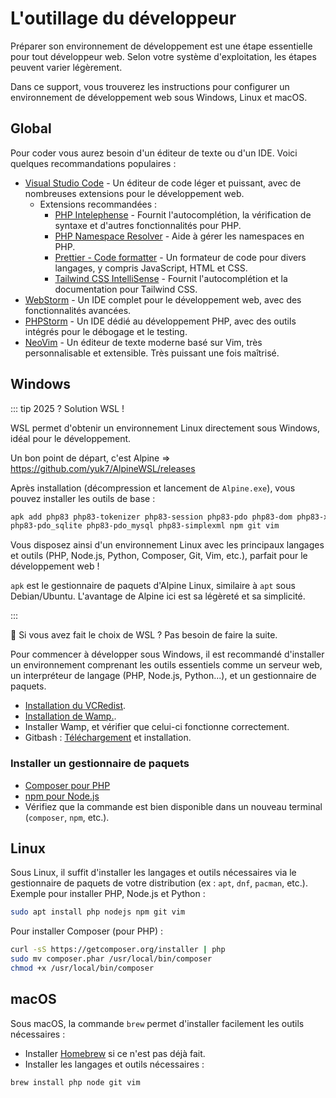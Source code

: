 # L'outillage du développeur

Préparer son environnement de développement est une étape essentielle pour tout développeur web. Selon votre système d'exploitation, les étapes peuvent varier légèrement.

Dans ce support, vous trouverez les instructions pour configurer un environnement de développement web sous Windows, Linux et macOS.

## Global

Pour coder vous aurez besoin d'un éditeur de texte ou d'un IDE. Voici quelques recommandations populaires :

- [Visual Studio Code](https://code.visualstudio.com/) - Un éditeur de code léger et puissant, avec de nombreuses extensions pour le développement web.
  - Extensions recommandées : 
    - [PHP Intelephense](https://marketplace.visualstudio.com/items?itemName=bmewburn.vscode-intelephense-client) - Fournit l'autocomplétion, la vérification de syntaxe et d'autres fonctionnalités pour PHP.
    - [PHP Namespace Resolver](https://marketplace.visualstudio.com/items?itemName=MehediDracula.php-namespace-resolver) - Aide à gérer les namespaces en PHP.
    - [Prettier - Code formatter](https://marketplace.visualstudio.com/items?itemName=esbenp.prettier-vscode) - Un formateur de code pour divers langages, y compris JavaScript, HTML et CSS.
    - [Tailwind CSS IntelliSense](https://marketplace.visualstudio.com/items?itemName=bradlc.vscode-tailwindcss) - Fournit l'autocomplétion et la documentation pour Tailwind CSS.
- [WebStorm](https://www.jetbrains.com/webstorm/) - Un IDE complet pour le développement web, avec des fonctionnalités avancées.
- [PHPStorm](https://www.jetbrains.com/phpstorm/) - Un IDE dédié au développement PHP, avec des outils intégrés pour le débogage et le testing.
- [NeoVim](https://neovim.io/) - Un éditeur de texte moderne basé sur Vim, très personnalisable et extensible. Très puissant une fois maîtrisé.

## Windows

::: tip 2025 ? Solution WSL !

WSL permet d'obtenir un environnement Linux directement sous Windows, idéal pour le développement.

Un bon point de départ, c'est Alpine => <https://github.com/yuk7/AlpineWSL/releases>

Après installation (décompression et lancement de `Alpine.exe`), vous pouvez installer les outils de base :

```sh
apk add php83 php83-tokenizer php83-session php83-pdo php83-dom php83-xml php83-xmlwriter php83-fileinfo
php83-pdo_sqlite php83-pdo_mysql php83-simplexml npm git vim
```

Vous disposez ainsi d'un environnement Linux avec les principaux langages et outils (PHP, Node.js, Python, Composer, Git, Vim, etc.), parfait pour le développement web !

`apk` est le gestionnaire de paquets d'Alpine Linux, similaire à `apt` sous Debian/Ubuntu. L'avantage de Alpine ici est sa légèreté et sa simplicité.

:::

👋 Si vous avez fait le choix de WSL ? Pas besoin de faire la suite.

Pour commencer à développer sous Windows, il est recommandé d'installer un environnement comprenant les outils essentiels comme un serveur web, un interpréteur de langage (PHP, Node.js, Python...), et un gestionnaire de paquets.

- [Installation du VCRedist](https://github.com/abbodi1406/vcredist/releases).
- [Installation de Wamp.](https://wampserver.aviatechno.net/).
- Installer Wamp, et vérifier que celui-ci fonctionne correctement.
- Gitbash : [Téléchargement](https://git-scm.com/download/win) et installation.

### Installer un gestionnaire de paquets

- [Composer pour PHP](https://getcomposer.org/Composer-Setup.exe)
- [npm pour Node.js](https://nodejs.org/)
- Vérifiez que la commande est bien disponible dans un nouveau terminal (`composer`, `npm`, etc.).

## Linux

Sous Linux, il suffit d'installer les langages et outils nécessaires via le gestionnaire de paquets de votre distribution (ex : `apt`, `dnf`, `pacman`, etc.). Exemple pour installer PHP, Node.js et Python :

```bash
sudo apt install php nodejs npm git vim
```

Pour installer Composer (pour PHP) :

```bash
curl -sS https://getcomposer.org/installer | php
sudo mv composer.phar /usr/local/bin/composer
chmod +x /usr/local/bin/composer
```

## macOS

Sous macOS, la commande `brew` permet d'installer facilement les outils nécessaires :

- Installer [Homebrew](https://brew.sh/) si ce n'est pas déjà fait.
- Installer les langages et outils nécessaires :

```bash
brew install php node git vim
```
